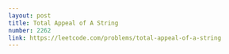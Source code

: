 ```yaml
---
layout: post
title: Total Appeal of A String
number: 2262
link: https://leetcode.com/problems/total-appeal-of-a-string
---
```

